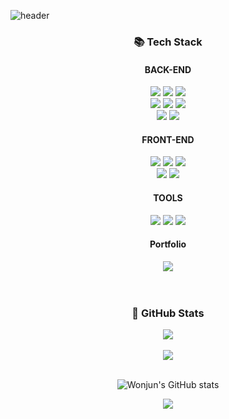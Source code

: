 ![header](https://capsule-render.vercel.app/api?type=waving&color=auto&height=240&section=header&text=Wonjun%20Seo&fontSize=50&animation=fadeIn&fontAlignY=38&descAlignY=51&descAlign=62)


<!-- [![GitHub Streak](https://streak-stats.demolab.com/?user=WonjunS&theme=dark)](https://git.io/streak-stats) -->

<div align=center><h3>📚 Tech Stack</h3></div>

<div align=center> 

  <h4>BACK-END</h4>
  <img src="https://img.shields.io/badge/java-007396?style=for-the-badge&logo=java&logoColor=white">
  <img src="https://img.shields.io/badge/oracle-F80000?style=for-the-badge&logo=oracle&logoColor=white">
  <img src="https://img.shields.io/badge/gradle-02303A?style=for-the-badge&logo=gradle&logoColor=white">  

  <br>
  
  <img src="https://img.shields.io/badge/spring-6DB33F?style=for-the-badge&logo=spring&logoColor=white">
  <img src="https://img.shields.io/badge/spring%20boot-6DB33F?style=for-the-badge&logo=springboot&logoColor=white"> 
  <img src="https://img.shields.io/badge/spring%20security-6DB33F?style=for-the-badge&logo=springsecurity&logoColor=white">

  <br>
  
  <img src="https://img.shields.io/badge/thymeleaf-005F0F?style=for-the-badge&logo=thymeleaf&logoColor=white">
  <img src="https://img.shields.io/badge/axios-000000?style=for-the-badge&logo=axios&logoColor=white">
  
  <br>
  
  <h4>FRONT-END</h4>
  <img src="https://img.shields.io/badge/html5-E34F26?style=for-the-badge&logo=html5&logoColor=white"> 
  <img src="https://img.shields.io/badge/css-1572B6?style=for-the-badge&logo=css3&logoColor=white">
  <img src="https://img.shields.io/badge/bootstrap-7952B3?style=for-the-badge&logo=bootstrap&logoColor=white">

  <br>
  
  <img src="https://img.shields.io/badge/javascript-F7DF1E?style=for-the-badge&logo=javascript&logoColor=black"> 
  <img src="https://img.shields.io/badge/jquery-0769AD?style=for-the-badge&logo=jquery&logoColor=white"> 

  <br>

  <h4>TOOLS</h4>
  <img src="https://img.shields.io/badge/github-181717?style=for-the-badge&logo=github&logoColor=white">
  <img src="https://img.shields.io/badge/git-F05032?style=for-the-badge&logo=git&logoColor=white">
  <img src="https://img.shields.io/badge/eclipse-2C2255?style=for-the-badge&logo=eclipse&logoColor=white">

  <br>

  <h4>Portfolio</h4>
  <a href="https://velog.io/@seowj0710"><img src="https://img.shields.io/badge/Tech blog-20C997?style=flat-square&logo=Velog&&logoColor=white"/></a>

</div>

<br>
<br>

<div align=center><h3>📜 GitHub Stats</h3></div>

<div align=center>
  <div>
    <a href="https://github.com/WonjunS">
      <img src="https://hits.seeyoufarm.com/api/count/incr/badge.svg?url=https%3A%2F%2Fgithub.com%2Fseondal&count_bg=%23000000&title_bg=%23000000&icon=github.svg&icon_color=%23E7E7E7&title=GitHub&edge_flat=false)"/>
    </a>
  </div>
  
  <br>

  <div>
    <img src="https://github-readme-stats.vercel.app/api/top-langs/?username=WonjunS&layout=compact">
  </div>
  
  <br>

  ![Wonjun's GitHub stats](https://github-readme-stats.vercel.app/api?username=WonjunS&show_icons=true&theme=radical)

  <div>
    <img src="https://mazassumnida.wtf/api/v2/generate_badge?boj=seowj0710">
  </div>
</div>

